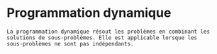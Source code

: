 # Programmation dynamique
```
La programmation dynamique résout les problèmes en combinant les solutions de sous-problèmes. Elle est applicable lorsque les
sous-problèmes ne sont pas indépendants.
```
